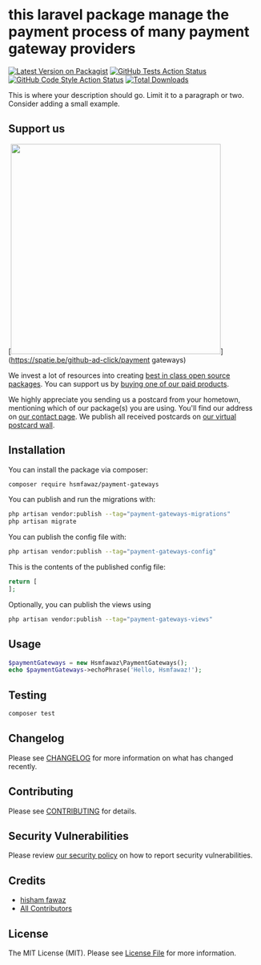 # this laravel package manage the payment process of many payment gateway providers

[![Latest Version on Packagist](https://img.shields.io/packagist/v/hsmfawaz/payment-gateways.svg?style=flat-square)](https://packagist.org/packages/hsmfawaz/payment-gateways)
[![GitHub Tests Action Status](https://img.shields.io/github/workflow/status/hsmfawaz/payment-gateways/run-tests?label=tests)](https://github.com/hsmfawaz/payment-gateways/actions?query=workflow%3Arun-tests+branch%3Amain)
[![GitHub Code Style Action Status](https://img.shields.io/github/workflow/status/hsmfawaz/payment-gateways/Fix%20PHP%20code%20style%20issues?label=code%20style)](https://github.com/hsmfawaz/payment-gateways/actions?query=workflow%3A"Fix+PHP+code+style+issues"+branch%3Amain)
[![Total Downloads](https://img.shields.io/packagist/dt/hsmfawaz/payment-gateways.svg?style=flat-square)](https://packagist.org/packages/hsmfawaz/payment-gateways)

This is where your description should go. Limit it to a paragraph or two. Consider adding a small example.

## Support us

[<img src="https://github-ads.s3.eu-central-1.amazonaws.com/payment gateways.jpg?t=1" width="419px" />](https://spatie.be/github-ad-click/payment gateways)

We invest a lot of resources into creating [best in class open source packages](https://spatie.be/open-source). You can support us by [buying one of our paid products](https://spatie.be/open-source/support-us).

We highly appreciate you sending us a postcard from your hometown, mentioning which of our package(s) you are using. You'll find our address on [our contact page](https://spatie.be/about-us). We publish all received postcards on [our virtual postcard wall](https://spatie.be/open-source/postcards).

## Installation

You can install the package via composer:

```bash
composer require hsmfawaz/payment-gateways
```

You can publish and run the migrations with:

```bash
php artisan vendor:publish --tag="payment-gateways-migrations"
php artisan migrate
```

You can publish the config file with:

```bash
php artisan vendor:publish --tag="payment-gateways-config"
```

This is the contents of the published config file:

```php
return [
];
```

Optionally, you can publish the views using

```bash
php artisan vendor:publish --tag="payment-gateways-views"
```

## Usage

```php
$paymentGateways = new Hsmfawaz\PaymentGateways();
echo $paymentGateways->echoPhrase('Hello, Hsmfawaz!');
```

## Testing

```bash
composer test
```

## Changelog

Please see [CHANGELOG](CHANGELOG.md) for more information on what has changed recently.

## Contributing

Please see [CONTRIBUTING](CONTRIBUTING.md) for details.

## Security Vulnerabilities

Please review [our security policy](../../security/policy) on how to report security vulnerabilities.

## Credits

- [hisham fawaz](https://github.com/hsmfawaz)
- [All Contributors](../../contributors)

## License

The MIT License (MIT). Please see [License File](LICENSE.md) for more information.
